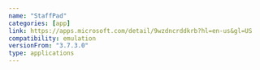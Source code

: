 ```yaml
---
name: "StaffPad"
categories: [app]
link: https://apps.microsoft.com/detail/9wzdncrddkrb?hl=en-us&gl=US
compatibility: emulation
versionFrom: "3.7.3.0"
type: applications
---
```


